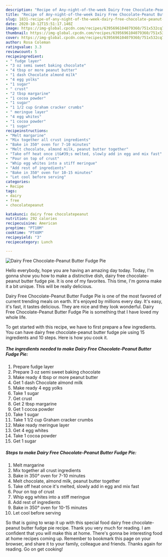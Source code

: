 ```yaml
---
description: "Recipe of Any-night-of-the-week Dairy Free Chocolate-Peanut Butter Fudge Pie"
title: "Recipe of Any-night-of-the-week Dairy Free Chocolate-Peanut Butter Fudge Pie"
slug: 1831-recipe-of-any-night-of-the-week-dairy-free-chocolate-peanut-butter-fudge-pie
date: 2020-10-12T15:51:17.140Z
image: https://img-global.cpcdn.com/recipes/6395696104079360/751x532cq70/dairy-free-chocolate-peanut-butter-fudge-pie-recipe-main-photo.jpg
thumbnail: https://img-global.cpcdn.com/recipes/6395696104079360/751x532cq70/dairy-free-chocolate-peanut-butter-fudge-pie-recipe-main-photo.jpg
cover: https://img-global.cpcdn.com/recipes/6395696104079360/751x532cq70/dairy-free-chocolate-peanut-butter-fudge-pie-recipe-main-photo.jpg
author: Rosa Coleman
ratingvalue: 3.3
reviewcount: 5
recipeingredient:
- " fudge layer"
- "3 oz semi sweet baking chocolate"
- "4 tbsp or more peanut butter"
- "1 dash Chocolate almond milk"
- "4 egg yolks"
- "1 sugar"
- " crust"
- "2 tbsp margarine"
- "1 cocoa powder"
- "1 sugar"
- "1 1/2 cup Graham cracker crumbs"
- " meringue layer"
- "4 egg whites"
- "1 cocoa powder"
- "1 sugar"
recipeinstructions:
- "Melt margarine"
- "Mix together all crust ingredients"
- "Bake in 350° oven for 7-10 minutes"
- "Melt chocolate, almond milk, peanut butter together"
- "Take off heat once it&#39;s melted, slowly add in egg and mix fast"
- "Pour on top of crust"
- "Whip egg whites into a stiff meringue"
- "Add rest of ingredients"
- "Bake in 350° oven for 10-15 minutes"
- "Let cool before serving"
categories:
- Recipe
tags:
- dairy
- free
- chocolatepeanut

katakunci: dairy free chocolatepeanut 
nutrition: 292 calories
recipecuisine: American
preptime: "PT10M"
cooktime: "PT48M"
recipeyield: "3"
recipecategory: Lunch

---
```



![Dairy Free Chocolate-Peanut Butter Fudge Pie](https://img-global.cpcdn.com/recipes/6395696104079360/751x532cq70/dairy-free-chocolate-peanut-butter-fudge-pie-recipe-main-photo.jpg)

Hello everybody, hope you are having an amazing day today. Today, I'm gonna show you how to make a distinctive dish, dairy free chocolate-peanut butter fudge pie. It is one of my favorites. This time, I'm gonna make it a bit unique. This will be really delicious.

Dairy Free Chocolate-Peanut Butter Fudge Pie is one of the most favored of current trending meals on earth. It's enjoyed by millions every day. It's easy, it's fast, it tastes delicious. They are nice and they look wonderful. Dairy Free Chocolate-Peanut Butter Fudge Pie is something that I have loved my whole life.




To get started with this recipe, we have to first prepare a few ingredients. You can have dairy free chocolate-peanut butter fudge pie using 15 ingredients and 10 steps. Here is how you cook it.

<!--inarticleads1-->

##### The ingredients needed to make Dairy Free Chocolate-Peanut Butter Fudge Pie:

1. Prepare  fudge layer
1. Prepare 3 oz semi sweet baking chocolate
1. Make ready 4 tbsp or more peanut butter
1. Get 1 dash Chocolate almond milk
1. Make ready 4 egg yolks
1. Take 1 sugar
1. Get  crust
1. Get 2 tbsp margarine
1. Get 1 cocoa powder
1. Take 1 sugar
1. Take 1 1/2 cup Graham cracker crumbs
1. Make ready  meringue layer
1. Get 4 egg whites
1. Take 1 cocoa powder
1. Get 1 sugar




<!--inarticleads2-->

##### Steps to make Dairy Free Chocolate-Peanut Butter Fudge Pie:

1. Melt margarine
1. Mix together all crust ingredients
1. Bake in 350° oven for 7-10 minutes
1. Melt chocolate, almond milk, peanut butter together
1. Take off heat once it&#39;s melted, slowly add in egg and mix fast
1. Pour on top of crust
1. Whip egg whites into a stiff meringue
1. Add rest of ingredients
1. Bake in 350° oven for 10-15 minutes
1. Let cool before serving




So that is going to wrap it up with this special food dairy free chocolate-peanut butter fudge pie recipe. Thank you very much for reading. I am confident that you will make this at home. There's gonna be interesting food at home recipes coming up. Remember to bookmark this page on your browser, and share it to your family, colleague and friends. Thanks again for reading. Go on get cooking!
